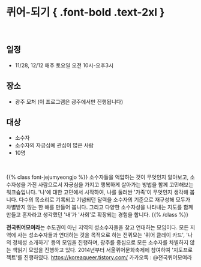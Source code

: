 # 퀴어-되기 { .font-bold .text-2xl }

<br/>

## **일정**
 - 11/28, 12/12 매주 토요일 오전 10시-오후3시

## **장소**
 - 광주 모처 (이 프로그램은 광주에서만 진행됩니다)

## **대상**
 - 소수자
 - 소수자의 자긍심에 관심이 많은 사람
 - 10명

<br/>

{{% class font-jejumyeongjo %}}
소수자들을 억압하는 것이 무엇인지 알아보고, 소수자성을 가진 사람으로서 자긍심을 가지고 행복하게 살아가는 방법을 함께 고민해보는 워크숍입니다. '나'에 대한 고민에서 시작하여, 나를 둘러싼 '가족'이 무엇인지 생각해 봅니다. 다수의 목소리로 기록되고 기념되던 달력을 소수자의 기준으로 재구성해 모두가 차별받지 않는 한 해를 만들어 봅니다. 그리고 다양한 소수자성을 나타내는 지도를 함께 만들고 혼자라고 생각했던 '내'가 '사회'로 확장되는 경험을 합니다.
{{% /class %}}


**전국퀴어모여라**는 수도권이 아닌 지역의 성소수자들을 찾고 연대하는 모임이다. 모든 지역에 사는 성소수자들과 연대하는 것을 목적으로 하는 전퀴모는 '퀴어 클레이 카드', '나의 정체성 소개하기' 등의 모임을 진행하며, 광주를 중심으로 모든 소수자를 차별하지 않는 책읽기 모임을 진행하고 있다. 2014년부터 서울퀴어문화축제에 참여하여 '지도프로젝트'를 진행하였다. https://koreaqueer.tistory.com/   카카오톡 : @전국퀴어모여라
